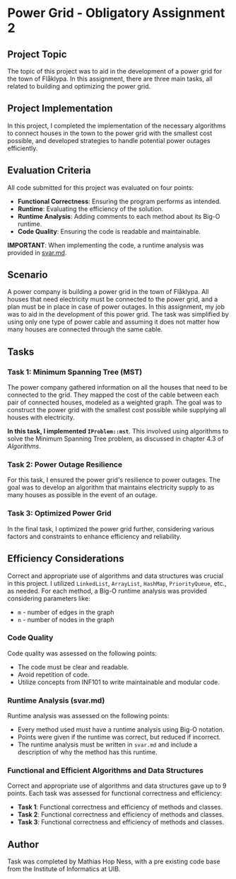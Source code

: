 # Power Grid - Obligatory Assignment 2

## Project Topic

The topic of this project was to aid in the development of a power grid for the town of Flåklypa. In this assignment, there are three main tasks, all related to building and optimizing the power grid. 

## Project Implementation

In this project, I completed the implementation of the necessary algorithms to connect houses in the town to the power grid with the smallest cost possible, and developed strategies to handle potential power outages efficiently.

## Evaluation Criteria

All code submitted for this project was evaluated on four points:
- **Functional Correctness**: Ensuring the program performs as intended.
- **Runtime**: Evaluating the efficiency of the solution.
- **Runtime Analysis**: Adding comments to each method about its Big-O runtime.
- **Code Quality**: Ensuring the code is readable and maintainable.

**IMPORTANT**: When implementing the code, a runtime analysis was provided in [svar.md](svar.md).

## Scenario

A power company is building a power grid in the town of Flåklypa. All houses that need electricity must be connected to the power grid, and a plan must be in place in case of power outages. In this assignment, my job was to aid in the development of this power grid. The task was simplified by using only one type of power cable and assuming it does not matter how many houses are connected through the same cable.

## Tasks

### Task 1: Minimum Spanning Tree (MST)

The power company gathered information on all the houses that need to be connected to the grid. They mapped the cost of the cable between each pair of connected houses, modeled as a weighted graph. The goal was to construct the power grid with the smallest cost possible while supplying all houses with electricity.

**In this task, I implemented `IProblem::mst`**. This involved using algorithms to solve the Minimum Spanning Tree problem, as discussed in chapter 4.3 of *Algorithms*.

### Task 2: Power Outage Resilience

For this task, I ensured the power grid's resilience to power outages. The goal was to develop an algorithm that maintains electricity supply to as many houses as possible in the event of an outage.

### Task 3: Optimized Power Grid

In the final task, I optimized the power grid further, considering various factors and constraints to enhance efficiency and reliability.

## Efficiency Considerations

Correct and appropriate use of algorithms and data structures was crucial in this project. I utilized `LinkedList`, `ArrayList`, `HashMap`, `PriorityQueue`, etc., as needed. For each method, a Big-O runtime analysis was provided considering parameters like:
* `m` - number of edges in the graph
* `n` - number of nodes in the graph

### Code Quality

Code quality was assessed on the following points:
- The code must be clear and readable.
- Avoid repetition of code.
- Utilize concepts from INF101 to write maintainable and modular code.

### Runtime Analysis (svar.md)

Runtime analysis was assessed on the following points:
- Every method used must have a runtime analysis using Big-O notation.
- Points were given if the runtime was correct, but reduced if incorrect.
- The runtime analysis must be written in `svar.md` and include a description of why the method has this runtime.

### Functional and Efficient Algorithms and Data Structures

Correct and appropriate use of algorithms and data structures gave up to 9 points. Each task was assessed for functional correctness and efficiency:
- **Task 1**: Functional correctness and efficiency of methods and classes.
- **Task 2**: Functional correctness and efficiency of methods and classes.
- **Task 3**: Functional correctness and efficiency of methods and classes.

## Author
Task was completed by Mathias Hop Ness, with a pre existing code base from the Institute of Informatics at UIB.